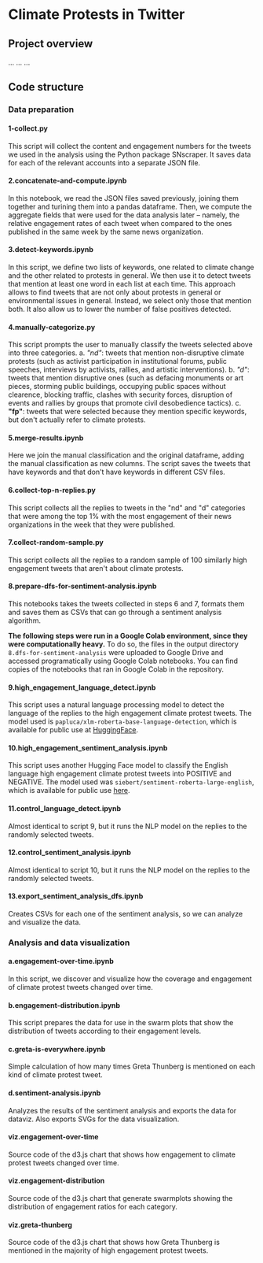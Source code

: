 # Climate Protests in Twitter

## Project overview

...
...
...


## Code structure

### Data preparation

#### 1-collect.py
This script will collect the content and engagement numbers for the tweets we used in the analysis using the Python package SNscraper. It saves data for each of the relevant accounts into a separate JSON file.

#### 2.concatenate-and-compute.ipynb
In this notebook, we read the JSON files saved previously, joining them together and turining them into a pandas dataframe. Then, we compute the aggregate fields that were used for the data analysis later – namely, the relative engagement rates of each tweet when compared to the ones published in the same week by the same news organization.

#### 3.detect-keywords.ipynb
In this script, we define two lists of keywords, one related to climate change and the other related to protests in general. We then use it to detect tweets that mention at least one word in each list at each time. This approach allows to find tweets that are not only about protests in general or environmental issues in general. Instead, we select only those that mention both. It also allow us to lower the number of false positives detected.

#### 4.manually-categorize.py
This script prompts the user to manually classify the tweets selected above into three categories.
	a. *"nd"*: tweets that mention non-disruptive climate protests (such as activist participation in institutional forums, public speeches, interviews by activists, rallies, and artistic interventions).
	b. *"d"*: tweets that mention disruptive ones (such as defacing monuments or art pieces, storming public buildings, occupying public spaces without clearence, blocking traffic, clashes with security forces, disruption of events and rallies by groups that promote civil desobedience tactics). 
	c. **"fp"**: tweets that were selected because they mention specific keywords, but don't actually refer to climate protests.

#### 5.merge-results.ipynb
Here we join the manual classification and the original dataframe, adding the manual classification as new columns. The script saves the tweets that have keywords and that don't have keywords in different CSV files.

#### 6.collect-top-n-replies.py
This script collects all the replies to tweets in the "nd" and "d" categories that were among the top 1% with the most engagement of their news organizations in the week that they were published.

#### 7.collect-random-sample.py
This script collects all the replies to a random sample of 100 similarly high engagement tweets that aren't about climate protests.

#### 8.prepare-dfs-for-sentiment-analysis.ipynb
This notebooks takes the tweets collected in steps 6 and 7, formats them and saves them as CSVs that can go through a sentiment analysis algorithm.

**The following steps were run in a Google Colab environment, since they were computationally heavy.** To do so, the files in the output directory `8.dfs-for-sentiment-analysis` were uploaded to Google Drive and accessed programatically using Google Colab notebooks. You can find copies of the notebooks that ran in Google Colab in the repository.

#### 9.high_engagement_language_detect.ipynb
This script uses a natural language processing model to detect the language of the replies to the high engagement climate protest tweets. The model used is `papluca/xlm-roberta-base-language-detection`, which is available for public use at [HuggingFace](https://huggingface.co/papluca/xlm-roberta-base-language-detection).

#### 10.high_engagement_sentiment_analysis.ipynb
This script uses another Hugging Face model to classify the English language high engagement climate protest tweets into POSITIVE and NEGATIVE. The model used was `siebert/sentiment-roberta-large-english`, which is available for public use [here](https://huggingface.co/siebert/sentiment-roberta-large-english).

#### 11.control_language_detect.ipynb
Almost identical to script 9, but it runs the NLP model on the replies to the randomly selected tweets.

#### 12.control_sentiment_analysis.ipynb
Almost identical to script 10, but it runs the NLP model on the replies to the randomly selected tweets.

#### 13.export_sentiment_analysis_dfs.ipynb
Creates CSVs for each one of the sentiment analysis, so we can analyze and visualize the data.

### Analysis and data visualization

#### a.engagement-over-time.ipynb
In this script, we discover and visualize how the coverage and engagement of climate protest tweets changed over time.

#### b.engagement-distribution.ipynb
This script prepares the data for use in the swarm plots that show the distribution of tweets according to their engagement levels.

#### c.greta-is-everywhere.ipynb
Simple calculation of how many times Greta Thunberg is mentioned on each kind of climate protest tweet.

#### d.sentiment-analysis.ipynb
Analyzes the results of the sentiment analysis and exports the data for dataviz. Also exports SVGs for the data visualization.

#### viz.engagement-over-time
Source code of the d3.js chart that shows how engagement to climate protest tweets changed over time.

#### viz.engagement-distribution
Source code of the d3.js chart that generate swarmplots showing the distribution of engagement ratios for each category.

#### viz.greta-thunberg
Source code of the d3.js chart that shows how Greta Thunberg is mentioned in the majority of high engagement protest tweets.
